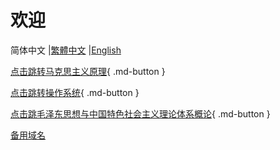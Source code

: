 # 欢迎 
简体中文 |[繁體中文](/zh-Hant/) |[English](/en/)

 
[点击跳转马克思主义原理](马克思主义原理/物质与意识的辩证关系.md){ .md-button }

[点击跳转操作系统](操作系统/index.md){ .md-button }

[点击跳毛泽东思想与中国特色社会主义理论体系概论](毛泽东思想与中国特色社会主义理论体系概论/index.md){ .md-button }

[备用域名](https://juiey-study.vercel.app/)